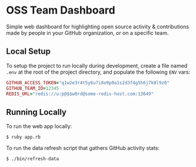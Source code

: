 # OSS Team Dashboard
Simple web dashboard for highlighting open source activity &amp; contributions made 
by people in your GitHub organization, or on a specific team.

## Local Setup
To setup the project to run locally during development, create a file named `.env` at 
the root of the project directory, and populate the following `ENV` vars:

```ruby
GITHUB_ACCESS_TOKEN="q1w2e3r4t5y6u7i8o9p0a1s2d3f4g5h6j7k8l9z0"
GITHUB_TEAM_ID=12345
REDIS_URL="redis://u:p@$$w0rd@some-redis-host.com:13649"
```

## Running Locally
To run the web app locally:

`$ ruby app.rb`

To run the data refresh script that gathers GitHub activity stats:

`$ ./bin/refresh-data`
